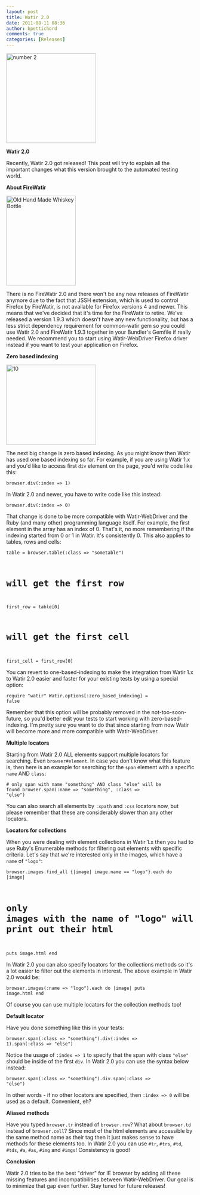 ```yaml
---
layout: post
title: Watir 2.0
date: 2011-08-11 08:36
author: bpettichord
comments: true
categories: [Releases]
---
```

<a title="number 2 by Leo Reynolds, on Flickr" href="http://www.flickr.com/photos/lwr/3334858673/"><img src="http://farm4.static.flickr.com/3371/3334858673_81abd4e1ef_m.jpg" alt="number 2" width="240" height="240" /></a>

<strong>Watir 2.0</strong>

Recently, Watir 2.0 got released! This post will try to explain all the important changes what this version brought to the automated testing world.
<!--more-->

<strong>About FireWatir</strong>

<a title="Old Hand Made Whiskey Bottle by millerm217, on Flickr" href="http://www.flickr.com/photos/mikepmiller/4494745111/"><img src="http://farm3.static.flickr.com/2801/4494745111_9a861f91d6_m.jpg" alt="Old Hand Made Whiskey Bottle" width="186" height="240" /></a>

There is no FireWatir 2.0 and there won't be any new releases of FireWatir anymore due to the fact that JSSH extension, which is used to control Firefox by FireWatir, is not available for Firefox versions 4 and newer. This means that we've decided that it's time for the FireWatir to retire. We've released a version 1.9.3 which doesn't have any new functionality, but has a less strict dependency requirement for common-watir gem so you could use Watir 2.0 and FireWatir 1.9.3 together in your Bundler's Gemfile if really needed. We recommend you to start using Watir-WebDriver Firefox driver instead if you want to test your application on Firefox.

<strong>Zero based indexing</strong>

<a title="10 by cute raco girl, on Flickr" href="http://www.flickr.com/photos/cute_raco_girl/2388152480/"><img src="http://farm3.static.flickr.com/2099/2388152480_86163b3804_m.jpg" alt="10" width="240" height="214" /></a>

The next big change is zero based indexing. As you might know then Watir has used one based indexing so far. For example, if you are using Watir 1.x and you'd like to access first <code>div</code> element on the page, you'd write code like this:

<code>browser.div(:index =&gt; 1)</code>

In Watir 2.0 and newer, you have to write code like this instead:

<code>browser.div(:index =&gt; 0)</code>

That change is done to be more compatible with Watir-WebDriver and the Ruby (and many other) programming language itself. For example, the first element in the array has an index of 0. That's it, no more remembering if the indexing started from 0 or 1 in Watir. It's consistently 0. This also applies to tables, rows and cells:

<code>table = browser.table(:class =&gt; "sometable")
# will get the first row
first_row = table[0]
# will get the first cell
first_cell = first_row[0]</code>

You can revert to one-based-indexing to make the integration from Watir 1.x to Watir 2.0 easier and faster for your existing tests by using a special option:

<code>require "watir"
Watir.options[:zero_based_indexing] = false</code>

Remember that this option will be probably removed in the not-too-soon-future, so you'd better edit your tests to start working with zero-based-indexing. I'm pretty sure you want to do that since starting from now Watir will become more and more compatible with Watir-WebDriver.

<strong>Multiple locators</strong>

Starting from Watir 2.0 ALL elements support multiple locators for searching. Even <code>browser#element</code>. In case you don't know what this feature is, then here is an example for searching for the <code>span</code> element with a specific <code>name</code> AND <code>class</code>:

<code># only span with name "something" AND class "else" will be found
browser.span(:name =&gt; "something", :class =&gt; "else")</code>

You can also search all elements by <code>:xpath</code> and <code>:css</code> locators now, but please remember that these are considerably slower than any other locators.

<strong>Locators for collections</strong>

When you were dealing with element collections in Watir 1.x then you had to use Ruby's Enumerable methods for filtering out elements with specific criteria. Let's say that we're interested only in the images, which have a <code>name</code> of <code>"logo"</code>:

<code>browser.images.find_all {|image| image.name == "logo"}.each do |image|
# only images with the name of "logo" will print out their html
puts image.html
end</code>

In Watir 2.0 you can also specify locators for the collections methods so it's a lot easier to filter out the elements in interest. The above example in Watir 2.0 would be:

<code>browser.images(:name =&gt; "logo").each do |image|
puts image.html
end</code>

Of course you can use multiple locators for the collection methods too!

<strong>Default locator</strong>

Have you done something like this in your tests:

<code>browser.span(:class =&gt; "something").div(:index =&gt; 1).span(:class =&gt; "else")</code>

Notice the usage of <code>:index =&gt; 1</code> to specify that the span with class <code>"else"</code> should be inside of the first <code>div</code>. In Watir 2.0 you can use the syntax below instead:

<code>browser.span(:class =&gt; "something").div.span(:class =&gt; "else")</code>

In other words - if no other locators are specified, then <code>:index =&gt; 0</code> will be used as a default. Convenient, eh?

<strong>Aliased methods</strong>

Have you typed <code>browser.tr</code> instead of <code>browser.row</code>? What about <code>browser.td</code> instead of <code>browser.cell</code>? Since most of the html elements are accessible by the same method name as their tag then it just makes sense to have methods for these elements too. In Watir 2.0 you can use <code>#tr</code>, <code>#trs</code>, <code>#td</code>, <code>#tds</code>, <code>#a</code>, <code>#as</code>, <code>#img</code> and <code>#imgs</code>! Consistency is good!

<strong>Conclusion</strong>

Watir 2.0 tries to be the best "driver" for IE browser by adding all these missing features and incompatibilities between Watir-WebDriver. Our goal is to minimize that gap even further. Stay tuned for future releases!
